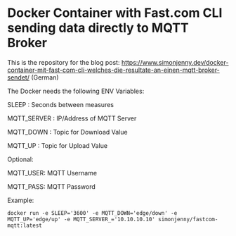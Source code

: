 # Docker Container with Fast.com CLI sending data directly to MQTT Broker 

This is the repository for the blog post:
https://www.simonjenny.dev/docker-container-mit-fast-com-cli-welches-die-resultate-an-einen-mqtt-broker-sendet/ (German)

The Docker needs the following ENV Variables:

SLEEP : Seconds between measures

MQTT_SERVER : IP/Address of MQTT Server

MQTT_DOWN : Topic for Download Value

MQTT_UP : Topic for Upload Value


Optional:

MQTT_USER: MQTT Username

MQTT_PASS: MQTT Password



Example:

```
docker run -e SLEEP='3600' -e MQTT_DOWN='edge/down' -e MQTT_UP='edge/up' -e MQTT_SERVER_='10.10.10.10' simonjenny/fastcom-mqtt:latest
```
